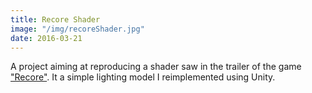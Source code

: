 ```yaml
---
title: Recore Shader
image: "/img/recoreShader.jpg"
date: 2016-03-21
---
```

A project aiming at reproducing a shader saw in the trailer of the game ["Recore"](https://www.recoregame.com/).
It a simple lighting model I reimplemented using Unity.

